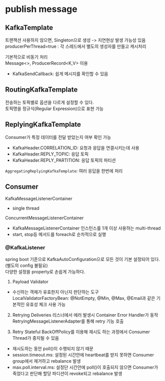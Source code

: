 # publish message

## KafkaTemplate
트랜잭션 사용하지 않으면, Singleton으로 생성 -> 지연현상 발생 가능성 있음  
producerPerThread=true : 각 스레드에서 별도의 생성자를 만들고 캐시처리  

기본적으로 비동기 처리  
Message<>, ProducerRecord<K,V> 이용  

- KafkaSendCallback: 쉽게 메시지를 확인할 수 있음

## RoutingKafkaTemplate
전송하는 토픽별로 옵션을 다르게 설정할 수 있다.  
토픽명을 정규식(Regular Expression)으로 표현 가능

## ReplyingKafkaTemplate
Consumer가 특정 데이터를 전달 받았는지 여부 확인 가능  
- KafkaHeader.CORRELATION_ID: 요청과 응답을 연결시키는데 사용
- KafkaHeader.REPLY_TOPIC: 응답 토픽
- KafkaHeader.REPLY_PARTITION: 응답 토픽의 파티션

`AggregatingReplyingKafkaTemplate`: 여러 응답을 한번에 처리

## Consumer

KafkaMessageListenerContainer
- single thread

ConcurrentMessageListenerContainer
- KafkaMessageListenerContainer 인스턴스를 1개 이상 사용하는 multi-thread
- start, stop등 메서드를 foreach로 순차적으로 실행

### @KafkaListener

spring boot 기준으로 KafkaAutoConfiguration으로 모든 것이 기본 설정되어 있다.(별도의 config 불필요)  
다양한 설정을 property로 손쉽게 가능하다.  

1. Payload Validator
- 수신하는 객체가 유효한지 아닌지 판단하는 도구  
LocalValidatorFactoryBean: @NotEmpty, @Min, @Max, @Email과 같은 기본적인 유효성 체크 사용 가능  

2. Retrying Deliveries
리스너에서 에러 발생시 Container Error Handler가 동작  
RetryingMessageListenerAdapter를 통해 retry 기능 호출  

3. Retry Stateful
BackOffPolicy를 이용해 재시도 하는 과정에서 Consumer Thread가 중지될 수 있음  
- 재시도하는 동안 poll()이 수행되지 않기 때문
- session.timeout.ms: 설정된 시간안에 heartbeat를 받지 못하면 Consumer group에서 제거하고 rebalance 발생
- max.poll.interval.ms: 설정단 시간안에 poll()이 호출되지 않으면 Consumer가 죽었다고 판단해 할당 파디션이 revoke되고 rebalance 발생